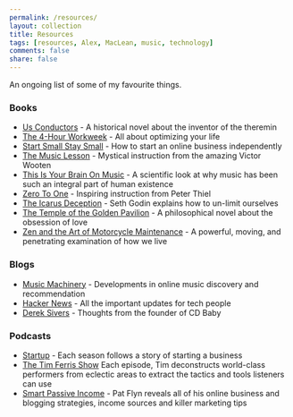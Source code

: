```yaml
---
permalink: /resources/
layout: collection
title: Resources
tags: [resources, Alex, MacLean, music, technology]
comments: false
share: false
---
```


An ongoing list of some of my favourite things.

### Books
* [Us Conductors](http://usconductors.byseanmichaels.com/) - A historical novel about the inventor of the theremin
* [The 4-Hour Workweek](http://fourhourworkweek.com/) - All about optimizing your life
* [Start Small Stay Small](http://www.startupbook.net/) - How to start an online business independently
* [The Music Lesson](http://themusiclesson.com/) - Mystical instruction from the amazing Victor Wooten
* [This Is Your Brain On Music](http://daniellevitin.com/publicpage/books/this-is-your-brain-on-music/) - A scientific look at why music has been such an integral part of human existence
* [Zero To One](http://zerotoonebook.com/) - Inspiring instruction from Peter Thiel
* [The Icarus Deception](http://www.amazon.com/The-Icarus-Deception-High-Will/dp/1591846072) - Seth Godin explains how to un-limit ourselves
* [The Temple of the Golden Pavilion](http://www.amazon.com/Temple-Golden-Pavilion-Yukio-Mishima/dp/0679752706) - A philosophical novel about the obsession of love
* [Zen and the Art of Motorcycle Maintenance](http://www.amazon.ca/Zen-Art-Motorcycle-Maintenance-Inquiry/dp/0060589469) - A powerful, moving, and penetrating examination of how we live

### Blogs
* [Music Machinery](http://musicmachinery.com/) - Developments in online music discovery and recommendation
* [Hacker News](https://thehackernews.com/) - All the important updates for tech people
* [Derek Sivers](https://sivers.org/blog) - Thoughts from the founder of CD Baby

### Podcasts
* [Startup](https://gimletmedia.com/show/startup/) -  Each season follows a story of starting a business
* [The Tim Ferris Show](http://fourhourworkweek.com/podcast/) Each episode, Tim deconstructs world-class performers from eclectic areas to extract the tactics and tools listeners can use
* [Smart Passive Income](http://www.smartpassiveincome.com/category/podcast/) - Pat Flyn reveals all of his online business and blogging strategies, income sources and killer marketing tips
